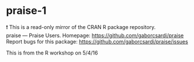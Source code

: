 # praise-1
:exclamation: This is a read-only mirror of the CRAN R package repository.  praise — Praise Users. Homepage: https://github.com/gaborcsardi/praise  Report bugs for this package: https://github.com/gaborcsardi/praise/issues

This is from the R workshop on 5/4/16
